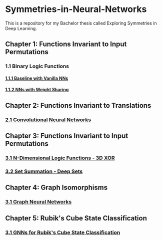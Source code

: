 # Symmetries-in-Neural-Networks
This is a repository for my Bachelor thesis called Exploring Symmetries in Deep Learning.

## Chapter 1: Functions Invariant to Input Permutations

### 1.1 Binary Logic Functions

#### [1.1.1 Baseline with Vanilla NNs](https://github.com/martin-krutsky/symmetries-in-deep-learning/tree/master/1_binlogic_baseline)

#### [1.1.2 NNs with Weight Sharing](https://github.com/martin-krutsky/symmetries-in-deep-learning/tree/master/2_binlogic_sharing)


## Chapter 2: Functions Invariant to Translations

### [2.1 Convolutional Neural Networks](https://github.com/martin-krutsky/symmetries-in-deep-learning/tree/master/5_cnns)


## Chapter 3: Functions Invariant to Input Permutations

### [3.1 N-Dimensional Logic Functions - 3D XOR](https://github.com/martin-krutsky/symmetries-in-deep-learning/tree/master/3_ndimlogic)


### [3.2 Set Summation - Deep Sets](https://github.com/martin-krutsky/symmetries-in-deep-learning/tree/master/4_deepsets)


## Chapter 4: Graph Isomorphisms

### [3.1 Graph Neural Networks](https://github.com/martin-krutsky/symmetries-in-deep-learning/tree/master/6_gnns)

## Chapter 5: Rubik's Cube State Classification

### [3.1 GNNs for Rubik's Cube State Classification](https://github.com/martin-krutsky/symmetries-in-deep-learning/tree/master/7_nontrivial)





